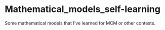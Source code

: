 # Mathematical_models_self-learning
Some mathematical models that I've learned for MCM or other contests.
